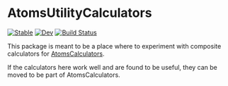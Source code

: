 # AtomsUtilityCalculators

[![Stable](https://img.shields.io/badge/docs-stable-blue.svg)](https://tjjarvinen.github.io/AtomsUtilityCalculators.jl/stable/)
[![Dev](https://img.shields.io/badge/docs-dev-blue.svg)](https://tjjarvinen.github.io/AtomsUtilityCalculators.jl/dev/)
[![Build Status](https://github.com/tjjarvinen/AtomsUtilityCalculators.jl/actions/workflows/CI.yml/badge.svg?branch=main)](https://github.com/tjjarvinen/AtomsUtilityCalculators.jl/actions/workflows/CI.yml?query=branch%3Amain)

This package is meant to be a place where to experiment with composite calculators for [AtomsCalculators](https://github.com/JuliaMolSim/AtomsCalculators.jl).

If the calculators here work well and are found to be useful, they can be moved to be part of AtomsCalculators.